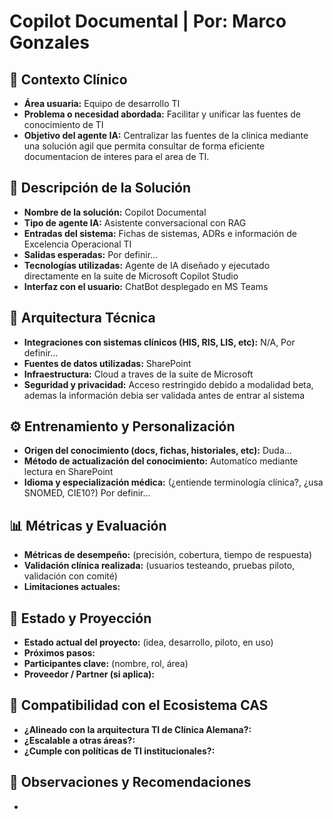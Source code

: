 # Copilot Documental | Por: Marco Gonzales

## 🏥 Contexto Clínico
- **Área usuaria:** Equipo de desarrollo TI
- **Problema o necesidad abordada:** Facilitar y unificar las fuentes de conocimiento de TI
- **Objetivo del agente IA:** Centralizar las fuentes de la clinica mediante una solución agil que permita consultar de forma eficiente documentacion de interes para el area de TI.

## 🤖 Descripción de la Solución
- **Nombre de la solución:** Copilot Documental
- **Tipo de agente IA:** Asistente conversacional con RAG 
- **Entradas del sistema:** Fichas de sistemas, ADRs e información de Excelencia Operacional TI
- **Salidas esperadas:** Por definir...
- **Tecnologías utilizadas:** Agente de IA diseñado y ejecutado directamente en la suite de Microsoft Copilot Studio
- **Interfaz con el usuario:** ChatBot desplegado en MS Teams

## 🧱 Arquitectura Técnica
- **Integraciones con sistemas clínicos (HIS, RIS, LIS, etc):** N/A, Por definir...
- **Fuentes de datos utilizadas:**  SharePoint
- **Infraestructura:** Cloud a traves de la suite de Microsoft
- **Seguridad y privacidad:** Acceso restringido debido a modalidad beta, ademas la información debia ser validada antes de entrar al sistema

## ⚙️ Entrenamiento y Personalización
- **Origen del conocimiento (docs, fichas, historiales, etc):** Duda...
- **Método de actualización del conocimiento:** Automatíco mediante lectura en SharePoint
- **Idioma y especialización médica:** (¿entiende terminología clínica?, ¿usa SNOMED, CIE10?) Por definir...

## 📊 Métricas y Evaluación
- **Métricas de desempeño:** (precisión, cobertura, tiempo de respuesta)
- **Validación clínica realizada:** (usuarios testeando, pruebas piloto, validación con comité)
- **Limitaciones actuales:**

## 📅 Estado y Proyección
- **Estado actual del proyecto:** (idea, desarrollo, piloto, en uso)
- **Próximos pasos:**
- **Participantes clave:** (nombre, rol, área)
- **Proveedor / Partner (si aplica):** 

## 🧩 Compatibilidad con el Ecosistema CAS
- **¿Alineado con la arquitectura TI de Clínica Alemana?:**
- **¿Escalable a otras áreas?:**
- **¿Cumple con políticas de TI institucionales?:**

## 📝 Observaciones y Recomendaciones
- 

